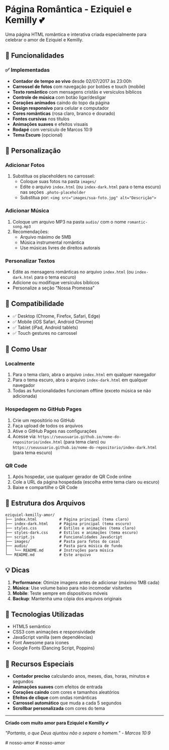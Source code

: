# Página Romântica - Eziquiel e Kemilly 💕

Uma página HTML romântica e interativa criada especialmente para celebrar o amor de Eziquiel e Kemilly.

## 🌟 Funcionalidades

### ✅ Implementadas
- **Contador de tempo ao vivo** desde 02/07/2017 às 23:00h
- **Carrossel de fotos** com navegação por botões e touch (mobile)
- **Texto romântico** com mensagens cristãs e versículos bíblicos
- **Controle de música** com botão ligar/desligar
- **Corações animados** caindo do topo da página
- **Design responsivo** para celular e computador
- **Cores românticas** (rosa claro, branco e dourado)
- **Fontes cursivas** nos títulos
- **Animações suaves** e efeitos visuais
- **Rodapé** com versículo de Marcos 10:9
- **Tema Escuro** (opcional)

## 🎨 Personalização

### Adicionar Fotos
1. Substitua os placeholders no carrossel:
   - Coloque suas fotos na pasta `images/`
   - Edite o arquivo `index.html` (ou `index-dark.html` para o tema escuro) nas seções `.photo-placeholder`
   - Substitua por: `<img src="images/sua-foto.jpg" alt="Descrição">`

### Adicionar Música
1. Coloque um arquivo MP3 na pasta `audio/` com o nome `romantic-song.mp3`
2. Recomendações:
   - Arquivo máximo de 5MB
   - Música instrumental romântica
   - Use músicas livres de direitos autorais

### Personalizar Textos
- Edite as mensagens românticas no arquivo `index.html` (ou `index-dark.html` para o tema escuro)
- Adicione ou modifique versículos bíblicos
- Personalize a seção "Nossa Promessa"

## 📱 Compatibilidade

- ✅ Desktop (Chrome, Firefox, Safari, Edge)
- ✅ Mobile (iOS Safari, Android Chrome)
- ✅ Tablet (iPad, Android tablets)
- ✅ Touch gestures no carrossel

## 🚀 Como Usar

### Localmente
1. Para o tema claro, abra o arquivo `index.html` em qualquer navegador
2. Para o tema escuro, abra o arquivo `index-dark.html` em qualquer navegador
3. Todas as funcionalidades funcionam offline (exceto música se não adicionada)

### Hospedagem no GitHub Pages
1. Crie um repositório no GitHub
2. Faça upload de todos os arquivos
3. Ative o GitHub Pages nas configurações
4. Acesse via: `https://seuusuario.github.io/nome-do-repositorio/index.html` (para tema claro) ou `https://seuusuario.github.io/nome-do-repositorio/index-dark.html` (para tema escuro)

### QR Code
1. Após hospedar, use qualquer gerador de QR Code online
2. Cole a URL da página hospedada (escolha entre tema claro ou escuro)
3. Baixe e compartilhe o QR Code

## 🎯 Estrutura dos Arquivos

```
eziquiel-kemilly-amor/
├── index.html          # Página principal (tema claro)
├── index-dark.html     # Página principal (tema escuro)
├── styles.css          # Estilos e animações (tema claro)
├── styles-dark.css     # Estilos e animações (tema escuro)
├── script.js           # Funcionalidades JavaScript
├── images/             # Pasta para fotos do casal
├── audio/              # Pasta para música de fundo
│   └── README.md       # Instruções para música
└── README.md           # Este arquivo
```

## 💡 Dicas

1. **Performance**: Otimize imagens antes de adicionar (máximo 1MB cada)
2. **Música**: Use volume baixo para não incomodar visitantes
3. **Mobile**: Teste sempre em dispositivos móveis
4. **Backup**: Mantenha uma cópia dos arquivos originais

## 🔧 Tecnologias Utilizadas

- HTML5 semântico
- CSS3 com animações e responsividade
- JavaScript vanilla (sem dependências)
- Font Awesome para ícones
- Google Fonts (Dancing Script, Poppins)

## 💖 Recursos Especiais

- **Contador preciso** calculando anos, meses, dias, horas, minutos e segundos
- **Animações suaves** com efeitos de entrada
- **Corações caindo** com cores e tamanhos aleatórios
- **Efeitos de clique** com ondas românticas
- **Carrossel automático** que muda a cada 5 segundos
- **Scrollbar personalizada** com cores do tema

---

**Criado com muito amor para Eziquiel e Kemilly** 💕

*"Portanto, o que Deus ajuntou não o separe o homem." - Marcos 10:9*

#   n o s s o - a m o r  
 #   n o s s o - a m o r  
 
